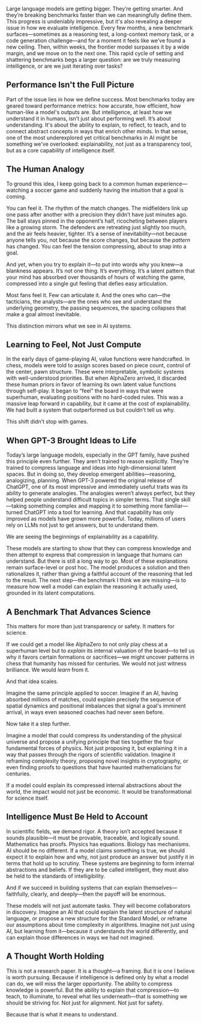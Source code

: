 Large language models are getting bigger. They’re getting smarter. And they’re breaking benchmarks faster than we can meaningfully define them. This progress is undeniably impressive, but it's also revealing a deeper issue in how we evaluate intelligence. Every few months, a new benchmark surfaces—sometimes as a reasoning test, a long-context memory task, or a code generation challenge—and for a moment it feels like we’ve found a new ceiling. Then, within weeks, the frontier model surpasses it by a wide margin, and we move on to the next one. This rapid cycle of setting and shattering benchmarks begs a larger question: are we truly measuring intelligence, or are we just iterating over tasks?

## Performance Isn't the Full Picture

Part of the issue lies in how we define success. Most benchmarks today are geared toward performance metrics: how accurate, how efficient, how human-like a model's outputs are. But intelligence, at least how we understand it in humans, isn’t just about performing well. It’s about understanding. It's about the ability to explain, to reflect, to teach, and to connect abstract concepts in ways that enrich other minds. In that sense, one of the most underexplored yet critical benchmarks in AI might be something we've overlooked: explainability, not just as a transparency tool, but as a core capability of intelligence itself.

## The Human Analogy

To ground this idea, I keep going back to a common human experience—watching a soccer game and suddenly having the intuition that a goal is coming.

You can feel it. The rhythm of the match changes. The midfielders link up one pass after another with a precision they didn’t have just minutes ago. The ball stays pinned in the opponent’s half, ricocheting between players like a growing storm. The defenders are retreating just slightly too much, and the air feels heavier, tighter. It’s a sense of inevitability—not because anyone tells you, not because the score changes, but because the *pattern* has changed. You can feel the tension compressing, about to snap into a goal.

And yet, when you try to explain it—to put into words why you knew—a blankness appears. It’s not one thing. It’s everything. It’s a latent pattern that your mind has absorbed over thousands of hours of watching the game, compressed into a single gut feeling that defies easy articulation.

Most fans feel it. Few can articulate it. And the ones who can—the tacticians, the analysts—are the ones who see and understand the underlying geometry, the passing sequences, the spacing collapses that make a goal almost inevitable.

This distinction mirrors what we see in AI systems.

## Learning to Feel, Not Just Compute

In the early days of game-playing AI, value functions were handcrafted. In chess, models were told to assign scores based on piece count, control of the center, pawn structure. These were interpretable, symbolic systems with well-understood priorities. But when AlphaZero arrived, it discarded these human priors in favor of learning its own latent value functions through self-play. It began to “feel” the board in ways that were superhuman, evaluating positions with no hard-coded rules. This was a massive leap forward in capability, but it came at the cost of explainability. We had built a system that outperformed us but couldn’t tell us why.

This shift didn’t stop with games.

## When GPT-3 Brought Ideas to Life

Today’s large language models, especially in the GPT family, have pushed this principle even further. They aren’t trained to reason explicitly. They’re trained to compress language and ideas into high-dimensional latent spaces. But in doing so, they develop emergent abilities—reasoning, analogizing, planning. When GPT-3 powered the original release of ChatGPT, one of its most impressive and immediately useful traits was its ability to generate analogies. The analogies weren’t always perfect, but they helped people understand difficult topics in simpler terms. That single skill—taking something complex and mapping it to something more familiar—turned ChatGPT into a tool for learning. And that capability has only improved as models have grown more powerful. Today, millions of users rely on LLMs not just to get answers, but to understand them.

We are seeing the beginnings of explainability as a capability.

These models are starting to show that they can compress knowledge and then attempt to express that compression in language that humans can understand. But there is still a long way to go. Most of these explanations remain surface-level or post hoc. The model produces a solution and then rationalizes it, rather than giving a faithful account of the reasoning that led to the result. The next step—the benchmark I think we are missing—is to measure how well a model can explain the reasoning it actually used, grounded in its latent computations.

## A Benchmark That Advances Science

This matters for more than just transparency or safety. It matters for science.

If we could get a model like AlphaZero to not only play chess at a superhuman level but to *explain* its internal valuation of the board—to tell us why it favors certain formations or sacrifices—we might uncover patterns in chess that humanity has missed for centuries. We would not just witness brilliance. We would *learn* from it.

And that idea scales.

Imagine the same principle applied to soccer. Imagine if an AI, having absorbed millions of matches, could explain precisely the sequence of spatial dynamics and positional imbalances that signal a goal's imminent arrival, in ways even seasoned coaches had never seen before.

Now take it a step further.

Imagine a model that could compress its understanding of the physical universe and propose a unifying principle that ties together the four fundamental forces of physics. Not just proposing it, but explaining it in a way that passes through the rigors of scientific validation. Imagine it reframing complexity theory, proposing novel insights in cryptography, or even finding proofs to questions that have haunted mathematicians for centuries.

If a model could explain its compressed internal abstractions about the world, the impact would not just be economic. It would be transformational for science itself.

## Intelligence Must Be Held to Account

In scientific fields, we demand rigor. A theory isn’t accepted because it sounds plausible—it must be provable, traceable, and logically sound. Mathematics has proofs. Physics has equations. Biology has mechanisms. AI should be no different. If a model claims something is true, we should expect it to explain how and why, not just produce an answer but justify it in terms that hold up to scrutiny. These systems are beginning to form internal abstractions and beliefs. If they are to be called intelligent, they must also be held to the standards of intelligibility.

And if we succeed in building systems that can explain themselves—faithfully, clearly, and deeply—then the payoff will be enormous.

These models will not just automate tasks. They will become collaborators in discovery. Imagine an AI that could explain the latent structure of natural language, or propose a new structure for the Standard Model, or reframe our assumptions about time complexity in algorithms. Imagine not just using AI, but learning from it—because it understands the world differently, and can explain those differences in ways we had not imagined.

## A Thought Worth Holding

This is not a research paper. It is a thought—a framing. But it is one I believe is worth pursuing. Because if intelligence is defined only by what a model can do, we will miss the larger opportunity. The ability to compress knowledge is powerful. But the ability to explain that compression—to teach, to illuminate, to reveal what lies underneath—that is something we should be striving for. Not just for alignment. Not just for safety.

Because that is what it means to understand.

